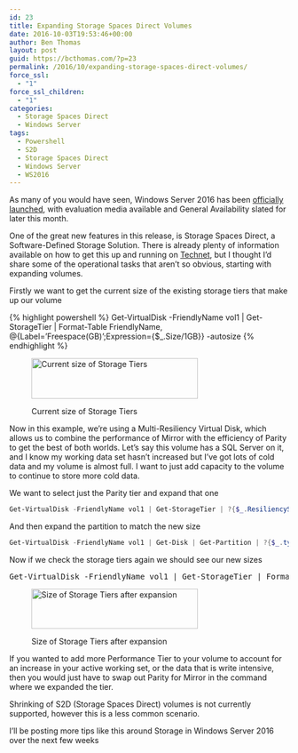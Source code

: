 ```yaml
---
id: 23
title: Expanding Storage Spaces Direct Volumes
date: 2016-10-03T19:53:46+00:00
author: Ben Thomas
layout: post
guid: https://bcthomas.com/?p=23
permalink: /2016/10/expanding-storage-spaces-direct-volumes/
force_ssl:
  - "1"
force_ssl_children:
  - "1"
categories:
  - Storage Spaces Direct
  - Windows Server
tags:
  - Powershell
  - S2D
  - Storage Spaces Direct
  - Windows Server
  - WS2016
---
```

As many of you would have seen, Windows Server 2016 has been [officially launched](https://blogs.technet.microsoft.com/hybridcloud/2016/09/26/announcing-the-launch-of-windows-server-2016/), with evaluation media available and General Availability slated for later this month.

One of the great new features in this release, is Storage Spaces Direct, a Software-Defined Storage Solution. There is already plenty of information available on how to get this up and running on [Technet](https://technet.microsoft.com/en-us/windows-server-docs/storage/storage-spaces/storage-spaces-direct-overview), but I thought I&#8217;d share some of the operational tasks that aren&#8217;t so obvious, starting with expanding volumes.

Firstly we want to get the current size of the existing storage tiers that make up our volume

{% highlight powershell %}
Get-VirtualDisk -FriendlyName vol1 | Get-StorageTier | Format-Table FriendlyName, @{Label=’Freespace(GB)’;Expression={$_.Size/1GB}} -autosize
{% endhighlight %}
<figure id="attachment_29" style="width: 300px" class="wp-caption aligncenter">

<img class="wp-image-29 size-medium" src="https://i1.wp.com/bcthomas.com/wp-content/uploads/2016/10/Screen-Shot-2016-10-03-at-7.53.44-PM-300x73.png?resize=300%2C73&#038;ssl=1" alt="Current size of Storage Tiers" width="300" height="73" srcset="https://i1.wp.com/bcthomas.com/wp-content/uploads/2016/10/Screen-Shot-2016-10-03-at-7.53.44-PM.png?resize=300%2C73&ssl=1 300w, https://i1.wp.com/bcthomas.com/wp-content/uploads/2016/10/Screen-Shot-2016-10-03-at-7.53.44-PM.png?w=446&ssl=1 446w" sizes="(max-width: 300px) 100vw, 300px" data-recalc-dims="1" /><figcaption class="wp-caption-text">Current size of Storage Tiers</figcaption></figure> 

Now in this example, we&#8217;re using a Multi-Resiliency Virtual Disk, which allows us to combine the performance of Mirror with the efficiency of Parity to get the best of both worlds. Let&#8217;s say this volume has a SQL Server on it, and I know my working data set hasn&#8217;t increased but I&#8217;ve got lots of cold data and my volume is almost full. I want to just add capacity to the volume to continue to store more cold data.

We want to select just the Parity tier and expand that one

```powershell
Get-VirtualDisk -FriendlyName vol1 | Get-StorageTier | ?{$_.ResiliencySettingName -eq 'Parity'} | Resize-StorageTier -Size 1000GB
```

And then expand the partition to match the new size


```powershell
Get-VirtualDisk -FriendlyName vol1 | Get-Disk | Get-Partition | ?{$_.type -eq 'Basic'} | Resize-Partition -Size 1100GB
```

Now if we check the storage tiers again we should see our new sizes

<pre class="wrap:true lang:ps decode:true ">Get-VirtualDisk -FriendlyName vol1 | Get-StorageTier | Format-Table FriendlyName, @{Label=’Freespace(GB)’;Expression={$_.Size/1GB}} -autosize</pre><figure id="attachment_33" style="width: 300px" class="wp-caption aligncenter">

<img class="size-medium wp-image-33" src="https://i1.wp.com/bcthomas.com/wp-content/uploads/2016/10/Screen-Shot-2016-10-03-at-8.43.17-PM-300x72.png?resize=300%2C72&#038;ssl=1" alt="Size of Storage Tiers after expansion" width="300" height="72" srcset="https://i0.wp.com/bcthomas.com/wp-content/uploads/2016/10/Screen-Shot-2016-10-03-at-8.43.17-PM.png?resize=300%2C72&ssl=1 300w, https://i0.wp.com/bcthomas.com/wp-content/uploads/2016/10/Screen-Shot-2016-10-03-at-8.43.17-PM.png?w=440&ssl=1 440w" sizes="(max-width: 300px) 100vw, 300px" data-recalc-dims="1" /><figcaption class="wp-caption-text">Size of Storage Tiers after expansion</figcaption></figure> 

If you wanted to add more Performance Tier to your volume to account for an increase in your active working set, or the data that is write intensive, then you would just have to swap out Parity for Mirror in the command where we expanded the tier.

Shrinking of S2D (Storage Spaces Direct) volumes is not currently supported, however this is a less common scenario.

I&#8217;ll be posting more tips like this around Storage in Windows Server 2016 over the next few weeks

&nbsp;